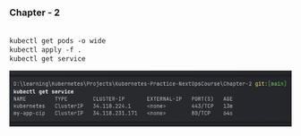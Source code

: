 ### Chapter - 2

```shell

kubectl get pods -o wide
kubectl apply -f .
kubectl get service
```

![img.png](img.png)